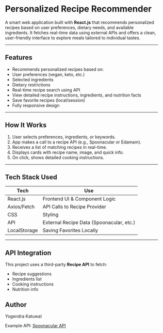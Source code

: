 #  Personalized Recipe Recommender

A smart web application built with **React.js** that recommends personalized recipes based on user preferences, dietary needs, and available ingredients. It fetches real-time data using external APIs and offers a clean, user-friendly interface to explore meals tailored to individual tastes.

---

##  Features

- Recommends personalized recipes based on:
- User preferences (vegan, keto, etc.)
- Selected ingredients
- Dietary restrictions
-  Real-time recipe search using API
-  View detailed recipe instructions, ingredients, and nutrition facts
-  Save favorite recipes (local/session)
-  Fully responsive design

---

##  How It Works

1. User selects preferences, ingredients, or keywords.
2. App makes a call to a recipe API (e.g., Spoonacular or Edamam).
3. Receives a list of matching recipes in real-time.
4. Displays cards with recipe name, image, and quick info.
5. On click, shows detailed cooking instructions.

---

##  Tech Stack Used

| Tech       | Use                            |
|------------|---------------------------------|
| React.js   | Frontend UI & Component Logic   |
| Axios/Fetch| API Calls to Recipe Provider    |
| CSS        | Styling                         |
| API        | External Recipe Data (Spoonacular, etc.) |
| LocalStorage | Saving Favorites Locally     |

---

##  API Integration

This project uses a third-party **Recipe API** to fetch:
- Recipe suggestions
- Ingredients list
- Cooking instructions
- Nutrition info

## Author
Yogendra Katuwal

Example API: [Spoonacular API](https://spoonacular.com/food-api)




